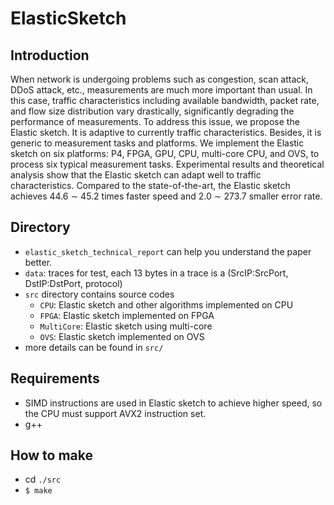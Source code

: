 # ElasticSketch

## Introduction
When network is undergoing problems such as congestion, scan attack, DDoS attack, etc., measurements are much more important than usual. In this case, traffic characteristics including available bandwidth, packet rate, and flow size distribution vary drastically, significantly degrading the performance of measurements. To address this issue, we propose the Elastic sketch. It is adaptive to currently traffic characteristics. Besides, it is generic to measurement tasks and platforms. We implement the Elastic sketch on six platforms: P4, FPGA, GPU, CPU, multi-core CPU, and OVS, to process six typical measurement tasks. Experimental results and theoretical analysis show that the Elastic sketch can adapt well to traffic characteristics. Compared to the state-of-the-art, the Elastic sketch achieves 44.6 ∼ 45.2 times faster speed and 2.0 ∼ 273.7 smaller error rate.

## Directory
- `elastic_sketch_technical_report` can help you understand the paper better.
- `data`: traces for test, each 13 bytes in a trace is a (SrcIP:SrcPort, DstIP:DstPort, protocol)
- `src` directory contains source codes
  - `CPU`: Elastic sketch and other algorithms implemented on CPU
  - `FPGA`: Elastic sketch implemented on FPGA
  - `MultiCore`: Elastic sketch using multi-core
  - `OVS`: Elastic sketch implemented on OVS
- more details can be found in `src/`

## Requirements
- SIMD instructions are used in Elastic sketch to achieve higher speed, so the CPU must support AVX2 instruction set.
- g++

## How to make
- cd `./src`
- `$ make`


